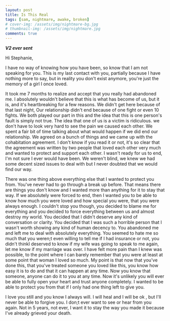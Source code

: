 ```yaml
---
layout: post
title: Is This Real
tags: [sam, nightmare, awake, broken]
# cover-img: /assets/img/nightmare-bg.jpg
# thumbnail-img: /assets/img/nightmare.jpg
comments: true
---
```


***V2 ever sent***  

Hi Stephanie,  
  
I have no way of knowing how you have been, so know that I am not speaking for you. This is my last contact with you, partially because I have nothing more to say, but in reality you don't exist anymore, you're just the memory of a girl I once loved.  
  
It took me 7 months to realize and accept that you really had abandoned me. I absolutely wouldn't believe that this is what has become of us, but it is, and it's heartbreaking for a few reasons. We didn't get here because of that last night, Our relationship didn't end because of one fight or even 10 fights. We both played our part in this and the idea that this is one person's fault is simply not true. The idea that one of us is a victim is ridiculous. we don't have to look very hard to see the pain we caused each other. We spent a fair bit of time talking about what would happen if we did end our relationship. We agreed on a bunch of things and we came up with the cohabitation agreement. I don't know if you read it or not, it's so clear that the agreement was written by two people that loved each other very much and wanted to protect and support each other. I wasn't ready for us to end, I'm not sure I ever would have been. We weren't blind, we knew we had some decent sized issues to deal with but I never doubted that we would find our way.  

There was one thing above everything else that I wanted to protect you from. You've never had to go through a break up before. That means there are things you don't know and I wanted more than anything for it to stay that way. If we absolutely were forced to end, then I wanted you to be able to know how much you were loved and how special you were, that you were always enough. I couldn't stop you though, you decided to blame me for everything and you decided to force everything between us and almost destroy my world. You decided that I didn't deserve any kind of conversation or clarity. You decided that I was such a horrible person that I wasn't worth showing any kind of human decency to. You abandoned me and left me to deal with absolutely everything. You seemed to hate me so much that you weren;t even willing to tell me if I had insurance or not, you didn't thinkI deserved to know if my wife was going to speak to me again, let me know if my marriage was over. I have felt more pain than I knew was possible, to the point where I can barely remember that you were at least at some point that woman I loved so much. My point is that now that you've done this, that you've treated someone you loved like this, you know how easy it is to do and that it can happen at any time. Now you know that someone, anyone can do it to you at any time.  Now it's unlikely you will ever be able to fully open your heart and trust anyone completely. I wanted to be able to protect you from that if I only had one thing left to give you.  

I love you still and you know I always will. I will heal and I will be ok , but I'll never be able to forgive you.  I don;t ever want to see or hear from you again. Not in 5 years, not ever, I want it to stay the way you made it because I've already grieved your death.  

